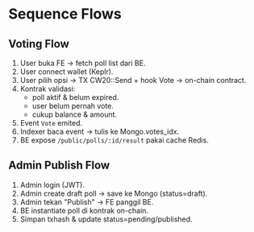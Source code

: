 
# Sequence Flows

## Voting Flow
1. User buka FE → fetch poll list dari BE.
2. User connect wallet (Keplr).
3. User pilih opsi → TX CW20::Send + hook Vote → on-chain contract.
4. Kontrak validasi:
   - poll aktif & belum expired.
   - user belum pernah vote.
   - cukup balance & amount.
5. Event `Vote` emited.
6. Indexer baca event → tulis ke Mongo.votes_idx.
7. BE expose `/public/polls/:id/result` pakai cache Redis.

## Admin Publish Flow
1. Admin login (JWT).
2. Admin create draft poll → save ke Mongo (status=draft).
3. Admin tekan "Publish" → FE panggil BE.
4. BE instantiate poll di kontrak on-chain.
5. Simpan txhash & update status=pending/published.
